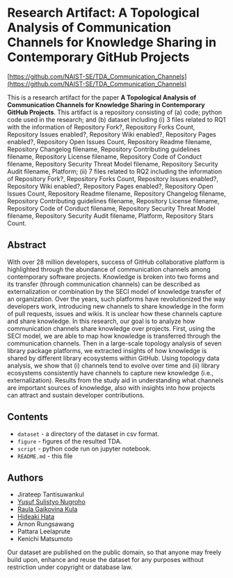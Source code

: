 # Research Artifact: A Topological Analysis of Communication Channels for Knowledge Sharing in Contemporary GitHub Projects

[https://github.com/NAIST-SE/TDA_Communication_Channels](https://github.com/NAIST-SE/TDA_Communication_Channels)

This is a research artifact for the paper **A Topological Analysis of Communication Channels for Knowledge Sharing in Contemporary GitHub Projects**.
This artifact is a repository consisting of (a) code; python code used in the research; and 
(b) dataset including (i) 3 files related to RQ1 with the information of Repository Fork?, Repository Forks Count, Repository Issues enabled?, Repository Wiki enabled?, Repository Pages enabled?, Repository Open Issues Count, Repository Readme filename, Repository Changelog filename, Repository Contributing guidelines filename, Repository License filename, Repository Code of Conduct filename, Repository Security Threat Model filename, Repository Security Audit filename, Platform; 
(ii) 7 files related to RQ2 including the information of Repository Fork?, Repository Forks Count, Repository Issues enabled?, Repository Wiki enabled?, Repository Pages enabled?, Repository Open Issues Count, Repository Readme filename, Repository Changelog filename, Repository Contributing guidelines filename, Repository License filename, Repository Code of Conduct filename, Repository Security Threat Model filename, Repository Security Audit filename, Platform, Repository Stars Count. 


## Abstract
With over 28 million developers, success of GitHub collaborative platform is highlighted through the abundance of communication channels among contemporary software projects. 
Knowledge is broken into two forms and its transfer (through communication channels) can be described as externalization or combination by the SECI model of knowledge transfer of an organization.
Over the years, such platforms have revolutionized the way developers work, introducing new channels to share knowledge in the form of pull requests, issues and wikis. 
It is unclear how these channels capture and share knowledge.
In this research, our goal is to analyze how communication channels share knowledge over projects.
First, using the SECI model, we are able to map how knowledge is transferred through the communication channels.
Then in a large-scale topology analysis of seven library package platforms, we extracted insights of how knowledge is shared by different library ecosystems within GitHub. 
Using topology data analysis, we show that (i) channels tend to evolve over time and (ii) library ecosystems consistently have channels to capture new knowledge (i.e., externalization).
Results from the study aid in understanding what channels are important sources of knowledge, also with insights into how projects can attract and sustain developer contributions.


## Contents
* `dataset` - a directory of the dataset in csv format.
* `figure` - figures of the resulted TDA.
* `script` - python code run on jupyter notebook.
* `README.md` - this file


## Authors
* Jirateep Tantisuwankul
* [Yusuf Sulistyo Nugroho](https://yusufsn.github.io/)
* [Raula Gaikovina Kula](https://raux.github.io/)
* [Hideaki Hata](https://hideakihata.github.io/)
* Arnon Rungsawang
* Pattara Leelaprute
* Kenichi Matsumoto

Our dataset are published on the public domain, so that anyone may freely build upon, enhance and reuse the dataset for any purposes without restriction under copyright or database law.
